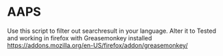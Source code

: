 # AAPS
Use this script to filter out searchresult in your language.
Alter it to 
Tested and working in firefox with Greasemonkey installed https://addons.mozilla.org/en-US/firefox/addon/greasemonkey/
